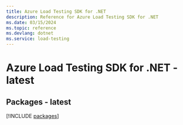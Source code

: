 ```yaml
---
title: Azure Load Testing SDK for .NET
description: Reference for Azure Load Testing SDK for .NET
ms.date: 03/15/2024
ms.topic: reference
ms.devlang: dotnet
ms.service: load-testing
---
```

# Azure Load Testing SDK for .NET - latest
## Packages - latest
[!INCLUDE [packages](load-testing-index.md)]